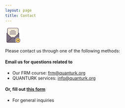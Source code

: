 ```yaml
---
layout: page
title: Contact
---
```


<img src="../figures/email.png" width="50">

Please contact us through one of the following methods:

#### Email us for questions related to

* Our FRM course: [frm@quanturk.org](mailto:frm@quanturk.org)
* QUANTURK services: [info@quanturk.org](mailto:info@quanturk.org)  

#### Or, fill out [this form](https://goo.gl/forms/nrqEv1LzeUD4uGLj1)

* For general inquiries
